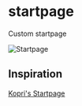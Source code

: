 # startpage
Custom startpage

![Startpage](http://i.imgur.com/m0JEiHi.png)


## Inspiration

[Kopri's Startpage](https://github.com/kopri-nb/Startpage)